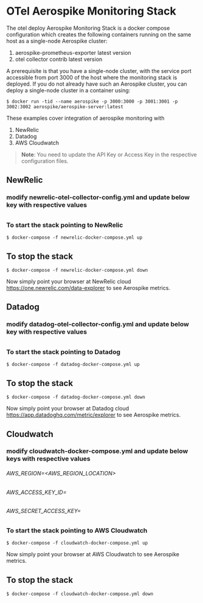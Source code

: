 # OTel Aerospike Monitoring Stack

The otel deploy Aerospike Monitoring Stack is a docker compose configuration
which creates the following containers running on the same host as a single-node
Aerospike cluster:
1. aerospike-prometheus-exporter latest version
1. otel collector contrib latest version

A prerequisite is that you have a single-node cluster, with the service port
accessible from port 3000 of the host where the monitoring stack is deployed.  If you
do not already have such an Aerospike cluster, you can deploy a single-node cluster
in a container using:

```
$ docker run -tid --name aerospike -p 3000:3000 -p 3001:3001 -p 3002:3002 aerospike/aerospike-server:latest
```

These examples cover integration of aerospike monitoring with 

1. NewRelic
1. Datadog
1. AWS Cloudwatch

> **Note**: You need to update the API Key or Access Key in the respective configuration files.

## NewRelic 
### modify newrelic-otel-collector-config.yml and update below key with respective values 
###### <NEWRELIC-API-KEY> 
### To start the stack pointing to NewRelic
```
$ docker-compose -f newrelic-docker-compose.yml up
```
## To stop the stack
```
$ docker-compose -f newrelic-docker-compose.yml down
```
Now simply point your browser at NewRelic cloud https://one.newrelic.com/data-explorer to see Aerospike metrics.

## Datadog
### modify datadog-otel-collector-config.yml and update below key with respective values 
###### <DATADOG-APP-KEY> 
### To start the stack pointing to Datadog
```
$ docker-compose -f datadog-docker-compose.yml up
```

## To stop the stack
```
$ docker-compose -f datadog-docker-compose.yml down
```
Now simply point your browser at Datadog cloud https://app.datadoghq.com/metric/explorer to see Aerospike metrics.

## Cloudwatch
### modify cloudwatch-docker-compose.yml and update below keys with respective values 
###### AWS_REGION=<AWS_REGION_LOCATION>
###### AWS_ACCESS_KEY_ID=<MENTION-YOUR-AWS-CLOUD-WATCH-KEY>
###### AWS_SECRET_ACCESS_KEY=<MENTION-YOUR-AWS-CW-SECRET-ACCESS-KEY>
### To start the stack pointing to AWS Cloudwatch
```
$ docker-compose -f cloudwatch-docker-compose.yml up
```

Now simply point your browser at AWS Cloudwatch to see Aerospike metrics.

## To stop the stack
```
$ docker-compose -f cloudwatch-docker-compose.yml down
```

